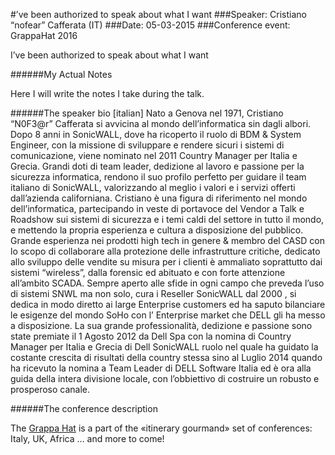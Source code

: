 #’ve been authorized to speak about what I want
###Speaker: Cristiano “nofear” Cafferata (IT)
###Date: 05-03-2015
###Conference event: GrappaHat 2016

I’ve been authorized to speak about what I want

######My Actual Notes

Here I will write the notes I take during the talk.

######The speaker bio
\[italian\]
Nato a Genova nel 1971, Cristiano “N0F3@r” Cafferata si avvicina al mondo dell’informatica sin dagli albori. Dopo 8 anni in SonicWALL, dove ha ricoperto il ruolo di BDM & System Engineer, con la missione di sviluppare e rendere sicuri i sistemi di comunicazione, viene nominato nel 2011 Country Manager per Italia e Grecia. Grandi doti di team leader, dedizione al lavoro e passione per la sicurezza informatica, rendono il suo profilo perfetto per guidare il team italiano di SonicWALL, valorizzando al meglio i valori e i servizi offerti dall’azienda californiana. Cristiano è una figura di riferimento nel mondo dell’informatica, partecipando in veste di portavoce del Vendor a Talk e Roadshow sui sistemi di sicurezza e i temi caldi del settore in tutto il mondo, e mettendo la propria esperienza e cultura a disposizione del pubblico.
Grande esperienza nei prodotti high tech in genere & membro del CASD con lo scopo di collaborare alla protezione delle infrastrutture critiche, dedicato allo sviluppo delle vendite su misura per i clienti è ammaliato soprattutto dai sistemi “wireless”, dalla forensic ed abituato e con forte attenzione all’ambito SCADA.
Sempre aperto alle sfide in ogni campo che preveda l’uso di sistemi SNWL ma non solo, cura i Reseller SonicWALL dal 2000 , si dedica in modo diretto ai large Enterprise customers ed ha saputo bilanciare le esigenze del mondo SoHo con l’ Enterprise market che DELL gli ha messo a disposizione. La sua grande professionalità, dedizione e passione sono state premiate il 1 Agosto 2012 da Dell Spa con la nomina di Country Manager per Italia e Grecia di Dell SonicWALL ruolo nel quale ha guidato la costante crescita di risultati della country stessa sino al Luglio 2014 quando ha ricevuto la nomina a Team Leader di DELL Software Italia ed è ora alla guida della intera divisione locale, con l’obbiettivo di costruire un robusto e prosperoso canale.

######The conference description

The [Grappa Hat](https://grappahat.net) is a part of the «itinerary gourmand» set of conferences:
Italy, UK, Africa … and more to come!
